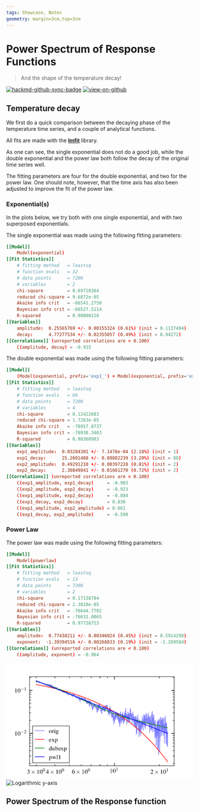 ```yaml
---
tags: Showcase, Notes
geometry: margin=3cm,top=3cm
---
```


# Power Spectrum of Response Functions

> And the shape of the temperature decay!

[![hackmd-github-sync-badge](https://hackmd.io/j4L-EIhRQqGdl5KmiIZ-_w/badge)](https://hackmd.io/@engeir/SyCB0N-_i)
[![view-on-github](https://img.shields.io/badge/View%20on-GitHub-yellowgreen)](https://github.com/engeir/hack-md-notes/blob/main/power-spectrum.md)

## Temperature decay

We first do a quick comparison between the decaying phase of the temperature time
series, and a couple of analytical functions.

All fits are made with the [**lmfit**](https://lmfit.github.io/lmfit-py/) library.

As one can see, the single exponential does not do a good job, while the double
exponential and the power law both follow the decay of the original time series well.

The fitting parameters are four for the double exponential, and two for the power law.
One should note, however, that the time axis has also been adjusted to improve the fit
of the power law.

### Exponential(s)

In the plots below, we try both with one single exponential, and with two superposed
exponentials.

The single exponential was made using the following fitting parameters:

```toml
[[Model]]
    Model(exponential)
[[Fit Statistics]]
    # fitting method   = leastsq
    # function evals   = 32
    # data points      = 7200
    # variables        = 2
    chi-square         = 0.69728364
    reduced chi-square = 9.6872e-05
    Akaike info crit   = -66541.2750
    Bayesian info crit = -66527.5114
    R-squared          = 0.90800218
[[Variables]]
    amplitude:  0.25565769 +/- 0.00155324 (0.61%) (init = 0.1137494)
    decay:      4.77277534 +/- 0.02355057 (0.49%) (init = 8.94272)
[[Correlations]] (unreported correlations are < 0.100)
    C(amplitude, decay) = -0.915
```

The double exponential was made using the following fitting parameters:

```toml
[[Model]]
    (Model(exponential, prefix='exp1_') + Model(exponential, prefix='exp2_'))
[[Fit Statistics]]
    # fitting method   = leastsq
    # function evals   = 66
    # data points      = 7200
    # variables        = 4
    chi-square         = 0.12422683
    reduced chi-square = 1.7263e-05
    Akaike info crit   = -78957.8737
    Bayesian info crit = -78930.3463
    R-squared          = 0.98360983
[[Variables]]
    exp1_amplitude:  0.03284301 +/- 7.1478e-04 (2.18%) (init = 1)
    exp1_decay:      25.2601488 +/- 0.80882239 (3.20%) (init = 80)
    exp2_amplitude:  0.49291210 +/- 0.00397228 (0.81%) (init = 2)
    exp2_decay:      2.30849841 +/- 0.01661270 (0.72%) (init = 2)
[[Correlations]] (unreported correlations are < 0.100)
    C(exp1_amplitude, exp1_decay)     = -0.983
    C(exp2_amplitude, exp2_decay)     = -0.923
    C(exp1_amplitude, exp2_decay)     = -0.884
    C(exp1_decay, exp2_decay)         = 0.830
    C(exp1_amplitude, exp2_amplitude) = 0.661
    C(exp1_decay, exp2_amplitude)     = -0.598
```

### Power Law

The power law was made using the following fitting parameters:

```toml
[[Model]]
    Model(powerlaw)
[[Fit Statistics]]
    # fitting method   = leastsq
    # function evals   = 13
    # data points      = 7200
    # variables        = 2
    chi-square         = 0.17138784
    reduced chi-square = 2.3810e-05
    Akaike info crit   = -76644.7702
    Bayesian info crit = -76631.0065
    R-squared          = 0.97738753
[[Variables]]
    amplitude:  0.77438211 +/- 0.00346024 (0.45%) (init = 0.5914298)
    exponent:  -1.39394516 +/- 0.00268833 (0.19%) (init = -1.269584)
[[Correlations]] (unreported correlations are < 0.100)
    C(amplitude, exponent) = -0.964
```

![Log-log axis](./assets/pic/deconv-power-spectrum/loglog.png "Log-log axis")
![Logarithmic y-axis](./assets/pic/deconv-power-spectrum/semilogy.png "Logarithmic
y-axis")

## Power Spectrum of the Response function
